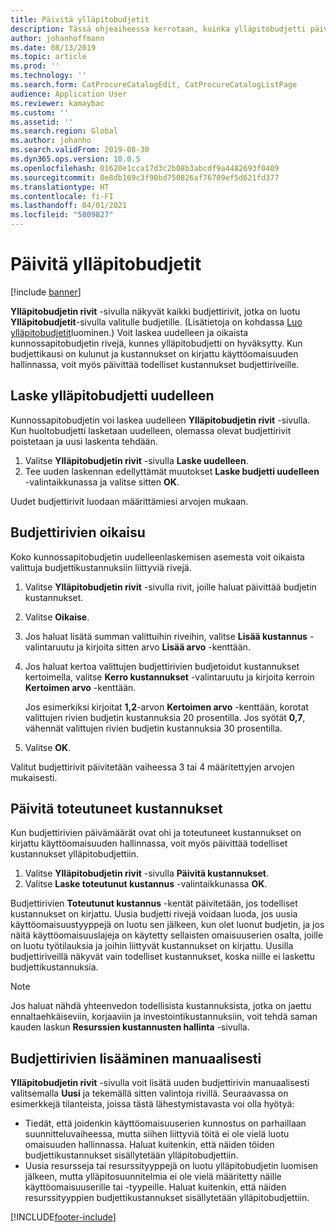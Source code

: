 ```yaml
---
title: Päivitä ylläpitobudjetit
description: Tässä ohjeaiheessa kerrotaan, kuinka ylläpitobudjetti päivitetään resurssien hallinnassa.
author: johanhoffmann
ms.date: 08/13/2019
ms.topic: article
ms.prod: ''
ms.technology: ''
ms.search.form: CatProcureCatalogEdit, CatProcureCatalogListPage
audience: Application User
ms.reviewer: kamaybac
ms.custom: ''
ms.assetid: ''
ms.search.region: Global
ms.author: johanho
ms.search.validFrom: 2019-08-30
ms.dyn365.ops.version: 10.0.5
ms.openlocfilehash: 01620e1cca17d3c2b08b3abcdf9a4482693f0409
ms.sourcegitcommit: 0e8db169c3f90bd750826af76709ef5d621fd377
ms.translationtype: HT
ms.contentlocale: fi-FI
ms.lasthandoff: 04/01/2021
ms.locfileid: "5809827"
---
```

# <a name="update-maintenance-budgets"></a>Päivitä ylläpitobudjetit

[!include [banner](../../includes/banner.md)]

 

**Ylläpitobudjetin rivit** -sivulla näkyvät kaikki budjettirivit, jotka on luotu **Ylläpitobudjetit**-sivulla valitulle budjetille. (Lisätietoja on kohdassa [Luo ylläpitobudjetit](create-maintenance-budget.md)luominen.) Voit laskea uudelleen ja oikaista kunnossapitobudjetin rivejä, kunnes ylläpitobudjetti on hyväksytty. Kun budjettikausi on kulunut ja kustannukset on kirjattu käyttöomaisuuden hallinnassa, voit myös päivittää todelliset kustannukset budjettiriveille.

## <a name="recalculate-a-maintenance-budget"></a>Laske ylläpitobudjetti uudelleen

Kunnossapitobudjetin voi laskea uudelleen **Ylläpitobudjetin rivit** -sivulla. Kun huoltobudjetti lasketaan uudelleen, olemassa olevat budjettirivit poistetaan ja uusi laskenta tehdään.

1. Valitse **Ylläpitobudjetin rivit** -sivulla **Laske uudelleen**.
2. Tee uuden laskennan edellyttämät muutokset **Laske budjetti uudelleen** -valintaikkunassa ja valitse sitten **OK**.

Uudet budjettirivit luodaan määrittämiesi arvojen mukaan.

## <a name="adjust-budget-lines"></a>Budjettirivien oikaisu

Koko kunnossapitobudjetin uudelleenlaskemisen asemesta voit oikaista valittuja budjettikustannuksiin liittyviä rivejä.

1. Valitse **Ylläpitobudjetin rivit** -sivulla rivit, joille haluat päivittää budjetin kustannukset.
2. Valitse **Oikaise**.
3. Jos haluat lisätä summan valittuihin riveihin, valitse **Lisää kustannus** -valintaruutu ja kirjoita sitten arvo **Lisää arvo** -kenttään.
4. Jos haluat kertoa valittujen budjettirivien budjetoidut kustannukset kertoimella, valitse **Kerro kustannukset** -valintaruutu ja kirjoita kerroin **Kertoimen arvo** -kenttään.

    Jos esimerkiksi kirjoitat **1,2**-arvon **Kertoimen arvo** -kenttään, korotat valittujen rivien budjetin kustannuksia 20 prosentilla. Jos syötät **0,7**, vähennät valittujen rivien budjetin kustannuksia 30 prosentilla.

5. Valitse **OK**.

Valitut budjettirivit päivitetään vaiheessa 3 tai 4 määritettyjen arvojen mukaisesti.

## <a name="update-actual-costs"></a>Päivitä toteutuneet kustannukset

Kun budjettirivien päivämäärät ovat ohi ja toteutuneet kustannukset on kirjattu käyttöomaisuuden hallinnassa, voit myös päivittää todelliset kustannukset ylläpitobudjettiin.

1. Valitse **Ylläpitobudjetin rivit** -sivulla **Päivitä kustannukset**.
2. Valitse **Laske toteutunut kustannus** -valintaikkunassa **OK**.

Budjettirivien **Toteutunut kustannus** -kentät päivitetään, jos todelliset kustannukset on kirjattu. Uusia budjetti rivejä voidaan luoda, jos uusia käyttöomaisuustyyppejä on luotu sen jälkeen, kun olet luonut budjetin, ja jos näitä käyttöomaisuuslajeja on käytetty sellaisten omaisuuserien osalta, joille on luotu työtilauksia ja joihin liittyvät kustannukset on kirjattu. Uusilla budjettiriveillä näkyvät vain todelliset kustannukset, koska niille ei laskettu budjettikustannuksia.

> [!NOTE]
> Jos haluat nähdä yhteenvedon todellisista kustannuksista, jotka on jaettu ennaltaehkäiseviin, korjaaviin ja investointikustannuksiin, voit tehdä saman kauden laskun **Resurssien kustannusten hallinta** -sivulla. 

## <a name="manually-add-budget-lines"></a>Budjettirivien lisääminen manuaalisesti

**Ylläpitobudjetin rivit** -sivulla voit lisätä uuden budjettirivin manuaalisesti valitsemalla **Uusi** ja tekemällä sitten valintoja rivillä. Seuraavassa on esimerkkejä tilanteista, joissa tästä lähestymistavasta voi olla hyötyä:

- Tiedät, että joidenkin käyttöomaisuuserien kunnostus on parhaillaan suunnitteluvaiheessa, mutta siihen liittyviä töitä ei ole vielä luotu omaisuuden hallinnassa. Haluat kuitenkin, että näiden töiden budjettikustannukset sisällytetään ylläpitobudjettiin.
- Uusia resursseja tai resurssityyppejä on luotu ylläpitobudjetin luomisen jälkeen, mutta ylläpitosuunnitelmia ei ole vielä määritetty näille käyttöomaisuuserille tai -tyypeille. Haluat kuitenkin, että näiden resurssityyppien budjettikustannukset sisällytetään ylläpitobudjettiin.


[!INCLUDE[footer-include](../../../includes/footer-banner.md)]